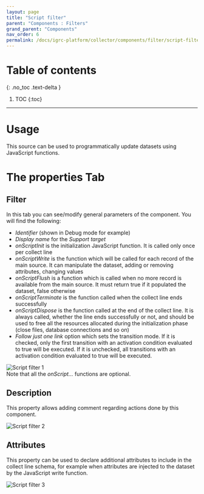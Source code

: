 ```yaml
---
layout: page
title: "Script filter"
parent: "Components : Filters"
grand_parent: "Components"
nav_order: 6
permalink: /docs/igrc-platform/collector/components/filter/script-filter/
---
```


# Table of contents
{: .no_toc .text-delta }

1. TOC
{:toc}
---

# Usage

This source can be used to programmatically update datasets using JavaScript functions.

# The properties Tab

## Filter

In this tab you can see/modify general parameters of the component. You will find the following:

- _Identifier_ (shown in Debug mode for example)
- _Display name_ for the _Support target_
- _onScriptInit_ is the initialization JavaScript function. It is called only once per collect line
- _onScriptWrite_ is the function which will be called for each record of the main source. It can manipulate the dataset, adding or removing attributes, changing values
- _onScriptFlush_ is a function which is called when no more record is available from the main source. It must return true if it populated the dataset, false otherwise  
- _onScriptTerminate_ is the function called when the collect line ends successfully  
- _onScriptDispose_ is the function called at the end of the collect line. It is always called, whether the line ends successfully or not, and should be used to free all the resources allocated during the initialization phase (close files, database connections and so on)  
- _Follow just one link_ option which sets the transition mode. If it is checked, only the first transition with an activation condition evaluated to true will be executed. If it is unchecked, all transitions with an activation condition evaluated to true will be executed.

![Script filter 1]({{site.baseurl}}/docs/igrc-platform/collector/components/filters/script-filter/images/script_filt1.png "Script filter 1")   
Note that all the _onScript..._ functions are optional.

## Description

This property allows adding comment regarding actions done by this component.  

![Script filter 2]({{site.baseurl}}/docs/igrc-platform/collector/components/filters/script-filter/images/script_filt2.png "Script filter 2")   

## Attributes

This property can be used to declare additional attributes to include in the collect line schema, for example when attributes are injected to the dataset by the JavaScript write function.  

![Script filter 3]({{site.baseurl}}/docs/igrc-platform/collector/components/filters/script-filter/images/script_filt3.png "Script filter 3")   
